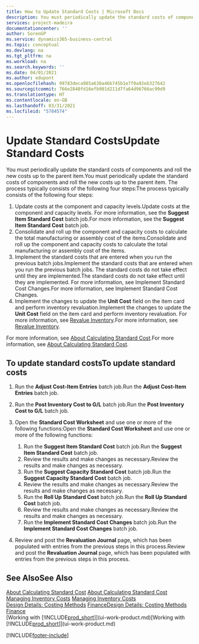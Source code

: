 ```yaml
---
title: How to Update Standard Costs | Microsoft Docs
description: You must periodically update the standard costs of components and roll the new costs up to the parent item.
services: project-madeira
documentationcenter: ''
author: SorenGP
ms.service: dynamics365-business-central
ms.topic: conceptual
ms.devlang: na
ms.tgt_pltfrm: na
ms.workload: na
ms.search.keywords: ''
ms.date: 04/01/2021
ms.author: edupont
ms.openlocfilehash: 99783deca985a630a46b745b1e7f0a92eb327642
ms.sourcegitcommit: 766e2840fd16efb901d211d7fa64d96766ac99d9
ms.translationtype: HT
ms.contentlocale: en-GB
ms.lasthandoff: 03/31/2021
ms.locfileid: "5784574"
---
```

# <a name="update-standard-costs"></a><span data-ttu-id="69e31-103">Update Standard Costs</span><span class="sxs-lookup"><span data-stu-id="69e31-103">Update Standard Costs</span></span>
<span data-ttu-id="69e31-104">You must periodically update the standard costs of components and roll the new costs up to the parent item.</span><span class="sxs-lookup"><span data-stu-id="69e31-104">You must periodically update the standard costs of components and roll the new costs up to the parent item.</span></span> <span data-ttu-id="69e31-105">The process typically consists of the following four steps:</span><span class="sxs-lookup"><span data-stu-id="69e31-105">The process typically consists of the following four steps:</span></span>  

1.  <span data-ttu-id="69e31-106">Update costs at the component and capacity levels.</span><span class="sxs-lookup"><span data-stu-id="69e31-106">Update costs at the component and capacity levels.</span></span> <span data-ttu-id="69e31-107">For more information, see the **Suggest Item Standard Cost** batch job.</span><span class="sxs-lookup"><span data-stu-id="69e31-107">For more information, see the **Suggest Item Standard Cost** batch job.</span></span>  
2.  <span data-ttu-id="69e31-108">Consolidate and roll up the component and capacity costs to calculate the total manufacturing or assembly cost of the items.</span><span class="sxs-lookup"><span data-stu-id="69e31-108">Consolidate and roll up the component and capacity costs to calculate the total manufacturing or assembly cost of the items.</span></span>  
3.  <span data-ttu-id="69e31-109">Implement the standard costs that are entered when you run the previous batch jobs.</span><span class="sxs-lookup"><span data-stu-id="69e31-109">Implement the standard costs that are entered when you run the previous batch jobs.</span></span> <span data-ttu-id="69e31-110">The standard costs do not take effect until they are implemented.</span><span class="sxs-lookup"><span data-stu-id="69e31-110">The standard costs do not take effect until they are implemented.</span></span> <span data-ttu-id="69e31-111">For more information, see Implement Standard Cost Changes.</span><span class="sxs-lookup"><span data-stu-id="69e31-111">For more information, see Implement Standard Cost Changes.</span></span>  
4.  <span data-ttu-id="69e31-112">Implement the changes to update the **Unit Cost** field on the item card and perform inventory revaluation.</span><span class="sxs-lookup"><span data-stu-id="69e31-112">Implement the changes to update the **Unit Cost** field on the item card and perform inventory revaluation.</span></span> <span data-ttu-id="69e31-113">For more information, see [Revalue Inventory](inventory-how-revalue-inventory.md).</span><span class="sxs-lookup"><span data-stu-id="69e31-113">For more information, see [Revalue Inventory](inventory-how-revalue-inventory.md).</span></span>  

<span data-ttu-id="69e31-114">For more information, see [About Calculating Standard Cost](finance-about-calculating-standard-cost.md).</span><span class="sxs-lookup"><span data-stu-id="69e31-114">For more information, see [About Calculating Standard Cost](finance-about-calculating-standard-cost.md).</span></span>  
## <a name="to-update-standard-costs"></a><span data-ttu-id="69e31-115">To update standard costs</span><span class="sxs-lookup"><span data-stu-id="69e31-115">To update standard costs</span></span>  
1.  <span data-ttu-id="69e31-116">Run the **Adjust Cost-Item Entries** batch job.</span><span class="sxs-lookup"><span data-stu-id="69e31-116">Run the **Adjust Cost-Item Entries** batch job.</span></span>  
2.  <span data-ttu-id="69e31-117">Run the **Post Inventory Cost to G/L** batch job.</span><span class="sxs-lookup"><span data-stu-id="69e31-117">Run the **Post Inventory Cost to G/L** batch job.</span></span>  
3.  <span data-ttu-id="69e31-118">Open the **Standard Cost Worksheet** and use one or more of the following functions:</span><span class="sxs-lookup"><span data-stu-id="69e31-118">Open the **Standard Cost Worksheet** and use one or more of the following functions:</span></span>  

    1.  <span data-ttu-id="69e31-119">Run the **Suggest Item Standard Cost** batch job.</span><span class="sxs-lookup"><span data-stu-id="69e31-119">Run the **Suggest Item Standard Cost** batch job.</span></span>  
    2.  <span data-ttu-id="69e31-120">Review the results and make changes as necessary.</span><span class="sxs-lookup"><span data-stu-id="69e31-120">Review the results and make changes as necessary.</span></span>  
    3.  <span data-ttu-id="69e31-121">Run the **Suggest Capacity Standard Cost** batch job.</span><span class="sxs-lookup"><span data-stu-id="69e31-121">Run the **Suggest Capacity Standard Cost** batch job.</span></span>  
    4.  <span data-ttu-id="69e31-122">Review the results and make changes as necessary.</span><span class="sxs-lookup"><span data-stu-id="69e31-122">Review the results and make changes as necessary.</span></span>
    5. <span data-ttu-id="69e31-123">Run the **Roll Up Standard Cost** batch job.</span><span class="sxs-lookup"><span data-stu-id="69e31-123">Run the **Roll Up Standard Cost** batch job.</span></span>
    6.  <span data-ttu-id="69e31-124">Review the results and make changes as necessary.</span><span class="sxs-lookup"><span data-stu-id="69e31-124">Review the results and make changes as necessary.</span></span>
    7.  <span data-ttu-id="69e31-125">Run the **Implement Standard Cost Changes** batch job.</span><span class="sxs-lookup"><span data-stu-id="69e31-125">Run the **Implement Standard Cost Changes** batch job.</span></span>  
4.  <span data-ttu-id="69e31-126">Review and post the **Revaluation Journal** page, which has been populated with entries from the previous steps in this process.</span><span class="sxs-lookup"><span data-stu-id="69e31-126">Review and post the **Revaluation Journal** page, which has been populated with entries from the previous steps in this process.</span></span>  

## <a name="see-also"></a><span data-ttu-id="69e31-127">See Also</span><span class="sxs-lookup"><span data-stu-id="69e31-127">See Also</span></span>  
 <span data-ttu-id="69e31-128">[About Calculating Standard Cost](finance-about-calculating-standard-cost.md) </span><span class="sxs-lookup"><span data-stu-id="69e31-128">[About Calculating Standard Cost](finance-about-calculating-standard-cost.md) </span></span>  
 <span data-ttu-id="69e31-129">[Managing Inventory Costs](finance-manage-inventory-costs.md) </span><span class="sxs-lookup"><span data-stu-id="69e31-129">[Managing Inventory Costs](finance-manage-inventory-costs.md) </span></span>  
 <span data-ttu-id="69e31-130">[Design Details: Costing Methods](design-details-costing-methods.md) [Finance](finance.md)</span><span class="sxs-lookup"><span data-stu-id="69e31-130">[Design Details: Costing Methods](design-details-costing-methods.md) [Finance](finance.md)</span></span>  
 <span data-ttu-id="69e31-131">[Working with [!INCLUDE[prod_short](includes/prod_short.md)]](ui-work-product.md)</span><span class="sxs-lookup"><span data-stu-id="69e31-131">[Working with [!INCLUDE[prod_short](includes/prod_short.md)]](ui-work-product.md)</span></span>  


[!INCLUDE[footer-include](includes/footer-banner.md)]
